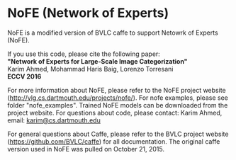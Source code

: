 # NoFE (Network of Experts)

NoFE is a modified version of BVLC caffe to support Netowrk of Experts (NoFE). 

If you use this code, please cite the following paper:<br>
<b>"Network of Experts for Large-Scale Image Categorization"</b><br>
Karim Ahmed, Mohammad Haris Baig, Lorenzo Torresani <br>
<b>ECCV 2016 </b>



For more information about NoFE, please refer to the NoFE project website (http://vlg.cs.dartmouth.edu/projects/nofe/).
For nofe examples, please see folder "nofe_examples".
Trained NoFE models can be downloaded from the project website. 
For questions about code, please contact: Karim Ahmed, email: karim@cs.dartmouth.edu





For general questions about Caffe, please refer to the BVLC project website (https://github.com/BVLC/caffe) for all documentation.
The original caffe version used in NoFE was pulled on October 21, 2015. 
